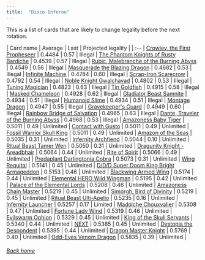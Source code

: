 ```yaml
---
title:  "Disco Inferno"
---
```


This is a list of cards that are likely to change legality before the next rotation.

| Card name | Average | Last | Projected legality |
| :-- |
[Crowley, the First Propheseer](https://db.ygoprodeck.com/card/?search=Crowley,%20the%20First%20Propheseer) | 0.4484 | 0.57 | Illegal |
[The Phantom Knights of Rusty Bardiche](https://db.ygoprodeck.com/card/?search=The%20Phantom%20Knights%20of%20Rusty%20Bardiche) | 0.4539 | 0.57 | Illegal |
[Rubic, Malebranche of the Burning Abyss](https://db.ygoprodeck.com/card/?search=Rubic,%20Malebranche%20of%20the%20Burning%20Abyss) | 0.4549 | 0.56 | Illegal |
[Masquerade the Blazing Dragon](https://db.ygoprodeck.com/card/?search=Masquerade%20the%20Blazing%20Dragon) | 0.4682 | 0.53 | Illegal |
[Infinite Machine](https://db.ygoprodeck.com/card/?search=Infinite%20Machine) | 0.4784 | 0.60 | Illegal |
[Scrap-Iron Scarecrow](https://db.ygoprodeck.com/card/?search=Scrap-Iron%20Scarecrow) | 0.4792 | 0.54 | Illegal |
[Noble Knight Gwalchavad](https://db.ygoprodeck.com/card/?search=Noble%20Knight%20Gwalchavad) | 0.4802 | 0.53 | Illegal |
[Tuning Magician](https://db.ygoprodeck.com/card/?search=Tuning%20Magician) | 0.4823 | 0.63 | Illegal |
[Tin Goldfish](https://db.ygoprodeck.com/card/?search=Tin%20Goldfish) | 0.4915 | 0.58 | Illegal |
[Masked Chameleon](https://db.ygoprodeck.com/card/?search=Masked%20Chameleon) | 0.4928 | 0.62 | Illegal |
[Gladiator Beast Samnite](https://db.ygoprodeck.com/card/?search=Gladiator%20Beast%20Samnite) | 0.4934 | 0.51 | Illegal |
[Humanoid Slime](https://db.ygoprodeck.com/card/?search=Humanoid%20Slime) | 0.4934 | 0.51 | Illegal |
[Montage Dragon](https://db.ygoprodeck.com/card/?search=Montage%20Dragon) | 0.4947 | 0.55 | Illegal |
[Gravekeeper's Guard](https://db.ygoprodeck.com/card/?search=Gravekeeper's%20Guard) | 0.4949 | 0.60 | Illegal |
[Rainbow Bridge of Salvation](https://db.ygoprodeck.com/card/?search=Rainbow%20Bridge%20of%20Salvation) | 0.4965 | 0.63 | Illegal |
[Dante, Traveler of the Burning Abyss](https://db.ygoprodeck.com/card/?search=Dante,%20Traveler%20of%20the%20Burning%20Abyss) | 0.4968 | 0.53 | Illegal |
[Amazoness Baby Tiger](https://db.ygoprodeck.com/card/?search=Amazoness%20Baby%20Tiger) | 0.5011 | 0.49 | Unlimited |
[Contact with Gusto](https://db.ygoprodeck.com/card/?search=Contact%20with%20Gusto) | 0.5011 | 0.49 | Unlimited |
[Fossil Warrior Skull King](https://db.ygoprodeck.com/card/?search=Fossil%20Warrior%20Skull%20King) | 0.5011 | 0.49 | Unlimited |
[Amazon of the Seas](https://db.ygoprodeck.com/card/?search=Amazon%20of%20the%20Seas) | 0.5035 | 0.31 | Unlimited |
[Infernity Archfiend](https://db.ygoprodeck.com/card/?search=Infernity%20Archfiend) | 0.5044 | 0.10 | Unlimited |
[Ritual Beast Tamer Wen](https://db.ygoprodeck.com/card/?search=Ritual%20Beast%20Tamer%20Wen) | 0.5050 | 0.31 | Unlimited |
[Dragunity Knight - Areadbhair](https://db.ygoprodeck.com/card/?search=Dragunity%20Knight%20-%20Areadbhair) | 0.5064 | 0.44 | Unlimited |
[Rite of Spirit](https://db.ygoprodeck.com/card/?search=Rite%20of%20Spirit) | 0.5066 | 0.49 | Unlimited |
[Predaplant Darlingtonia Cobra](https://db.ygoprodeck.com/card/?search=Predaplant%20Darlingtonia%20Cobra) | 0.5073 | 0.31 | Unlimited |
[Wing Requital](https://db.ygoprodeck.com/card/?search=Wing%20Requital) | 0.5141 | 0.45 | Unlimited |
[D/D/D Super Doom King Bright Armageddon](https://db.ygoprodeck.com/card/?search=D/D/D%20Super%20Doom%20King%20Bright%20Armageddon) | 0.5153 | 0.46 | Unlimited |
[Blackwing Armed Wing](https://db.ygoprodeck.com/card/?search=Blackwing%20Armed%20Wing) | 0.5174 | 0.44 | Unlimited |
[Elemental HERO Wild Wingman](https://db.ygoprodeck.com/card/?search=Elemental%20HERO%20Wild%20Wingman) | 0.5195 | 0.42 | Unlimited |
[Palace of the Elemental Lords](https://db.ygoprodeck.com/card/?search=Palace%20of%20the%20Elemental%20Lords) | 0.5208 | 0.46 | Unlimited |
[Amazoness Chain Master](https://db.ygoprodeck.com/card/?search=Amazoness%20Chain%20Master) | 0.5219 | 0.45 | Unlimited |
[Simorgh, Bird of Divinity](https://db.ygoprodeck.com/card/?search=Simorgh,%20Bird%20of%20Divinity) | 0.5219 | 0.45 | Unlimited |
[Ritual Beast Ulti-Apelio](https://db.ygoprodeck.com/card/?search=Ritual%20Beast%20Ulti-Apelio) | 0.5235 | 0.16 | Unlimited |
[Infernity Launcher](https://db.ygoprodeck.com/card/?search=Infernity%20Launcher) | 0.5257 | 0.17 | Limited |
[Madolche Chouxvalier](https://db.ygoprodeck.com/card/?search=Madolche%20Chouxvalier) | 0.5308 | 0.47 | Unlimited |
[Fortune Lady Wind](https://db.ygoprodeck.com/card/?search=Fortune%20Lady%20Wind) | 0.5319 | 0.46 | Unlimited |
[Evilswarm Ophion](https://db.ygoprodeck.com/card/?search=Evilswarm%20Ophion) | 0.5329 | 0.45 | Unlimited |
[King of the Skull Servants](https://db.ygoprodeck.com/card/?search=King%20of%20the%20Skull%20Servants) | 0.5340 | 0.44 | Unlimited |
[NEXT](https://db.ygoprodeck.com/card/?search=NEXT) | 0.5385 | 0.45 | Unlimited |
[Dystopia the Despondent](https://db.ygoprodeck.com/card/?search=Dystopia%20the%20Despondent) | 0.5395 | 0.44 | Unlimited |
[Dragon Master Knight](https://db.ygoprodeck.com/card/?search=Dragon%20Master%20Knight) | 0.5769 | 0.40 | Unlimited |
[Odd-Eyes Venom Dragon](https://db.ygoprodeck.com/card/?search=Odd-Eyes%20Venom%20Dragon) | 0.5835 | 0.39 | Unlimited |

###### [Back home](index)